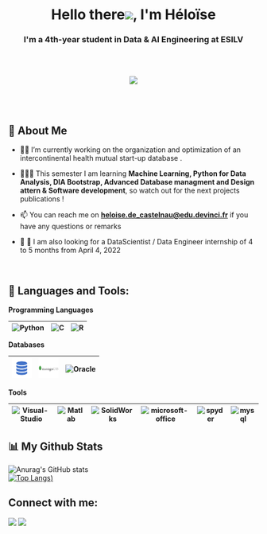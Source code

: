 <h1 align="center">Hello there<img src="https://raw.githubusercontent.com/MartinHeinz/MartinHeinz/master/wave.gif" width="30px">, I'm Héloïse</h1>
<h3 align="center">I'm a 4th-year student in Data & AI Engineering at ESILV </h3>

<br/>
<br/>

<p align="center"><img width="300px" height="auto" src="https://miro.medium.com/max/1000/1*ZIa9aRpTfygakWYKIaiJAg.gif" height="300px"/></p>

<br/>
<br/>

##  🙋 About Me 

- 👩‍💻 I’m currently working on the organization and optimization of an intercontinental health mutual start-up database .

- 👩‍💼💼 This semester I am learning  **Machine Learning, Python for Data Analysis, DIA Bootstrap, Advanced Database managment and Design attern & Software development**, so watch out for the next projects publications ! 

- 📫 You can reach me on  **heloise.de_castelnau@edu.devinci.fr** if you have any questions or remarks

- 🤝 👀  I am also looking for a DataScientist / Data Engineer internship of 4 to 5 months from April 4, 2022 

<br/>


## 🧰 Languages and Tools:

**Programming Languages**

<img title="Python" alt="Python" width="40px" src="https://img.icons8.com/color/48/000000/python--v1.png" />|<img alt="C" title="Csharp" width="40px" src="https://img.icons8.com/color/48/000000/c-sharp-logo.png">|<img title="R" alt="R" width="40px" src="https://img.icons8.com/external-becris-flat-becris/64/000000/external-r-data-science-becris-flat-becris.png">
|--|--|--|

**Databases**

<img title="SQL" alt="SQL" width="40px" src="https://raw.githubusercontent.com/github/explore/master/topics/sql/sql.png">|<img title="MongoDB" alt="MongoDB" width="40px" src="https://raw.githubusercontent.com/github/explore/master/topics/mongodb/mongodb.png">|<img title="Oracle" alt="Oracle" width="40px" src="https://img.icons8.com/color/48/000000/oracle-logo.png">|  
|--|--|--|

**Tools**

<img title="Visual-Studio" alt="Visual-Studio" width="40px" src="https://img.icons8.com/fluency/48/000000/visual-studio-2019.png">|<img title="Matlab" alt="Matlab" width="40px" src="https://img.icons8.com/fluency/48/000000/matlab.png">|<img title="SolidWorks" alt="SolidWorks" width="40px" src="https://img.icons8.com/color/48/000000/solidworks.png">|<img title="microsoft-office" alt="microsoft-office" width="40px" src="https://img.icons8.com/fluency/48/000000/microsoft-office-2019.png">|<img title="spyder" alt="spyder" width="40px" src="https://img.icons8.com/fluency/48/000000/spyder-ide.png">|<img title="MySQL" alt="mysql" width="40px" src="https://img.icons8.com/color/48/000000/mysql-logo.png">
|--|--|--|--|--|--|

## 📊 My Github Stats

![Anurag's GitHub stats](https://github-readme-stats.vercel.app/api?username=heloise-de-castelnau&show_icons=true&theme=cobalt)
</br>
[![Top Langs](https://github-readme-stats.vercel.app/api/top-langs/?username=heloise-de-castelnau&layout=compact&theme=cobalt))](https://github.com/anuraghazra/github-readme-stats)



## Connect with me:
<p align="left">

<a href = "https://www.linkedin.com/in/h%C3%A9lo%C3%AFse-de-castelnau-/"><img src="https://img.icons8.com/windows/32/000000/linkedin.png"/></a>
<a href = "mailto:heloise.de_castelnau@edu.devinci.fr?Subject=Github%20%3A%20"><img src="https://img.icons8.com/windows/32/000000/filled-message.png"/></a>

</p>
<br/>




<!---
heloise-de-castelnau/heloise-de-castelnau is a ✨ special ✨ repository because its `README.md` (this file) appears on your GitHub profile.
You can click the Preview link to take a look at your changes.
--->
